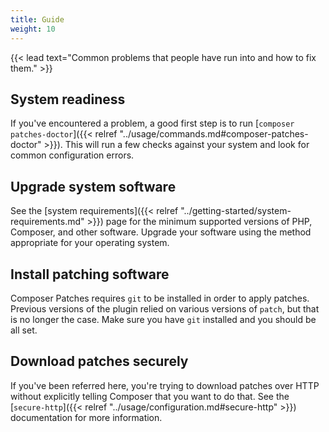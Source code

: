 ```yaml
---
title: Guide
weight: 10
---
```


{{< lead text="Common problems that people have run into and how to fix them." >}}

## System readiness

If you've encountered a problem, a good first step is to run [`composer patches-doctor`]({{< relref "../usage/commands.md#composer-patches-doctor" >}}). This will run a few checks against your system and look for common configuration errors.


## Upgrade system software

See the [system requirements]({{< relref "../getting-started/system-requirements.md" >}}) page for the minimum supported versions of PHP, Composer, and other software. Upgrade your software using the method appropriate for your operating system.


## Install patching software

Composer Patches requires `git` to be installed in order to apply patches. Previous versions of the plugin relied on
various versions of `patch`, but that is no longer the case. Make sure you have `git` installed and you should be all set.


## Download patches securely

If you've been referred here, you're trying to download patches over HTTP without explicitly telling Composer that you want to do that. See the [`secure-http`]({{< relref "../usage/configuration.md#secure-http" >}}) documentation for more information.
